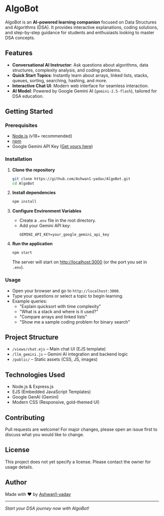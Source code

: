 # AlgoBot

AlgoBot is an **AI-powered learning companion** focused on Data Structures and Algorithms (DSA). It provides interactive explanations, coding solutions, and step-by-step guidance for students and enthusiasts looking to master DSA concepts.

## Features

- **Conversational AI Instructor**: Ask questions about algorithms, data structures, complexity analysis, and coding problems.
- **Quick Start Topics**: Instantly learn about arrays, linked lists, stacks, queues, sorting, searching, hashing, and more.
- **Interactive Chat UI**: Modern web interface for seamless interaction.
- **AI Model**: Powered by Google Gemini AI (`gemini-2.5-flash`), tailored for DSA education.

## Getting Started

### Prerequisites

- [Node.js](https://nodejs.org/) (v18+ recommended)
- [npm](https://www.npmjs.com/)
- Google Gemini API Key ([Get yours here](https://ai.google.dev/))

### Installation

1. **Clone the repository**
   ```bash
   git clone https://github.com/Ashwan1-yadav/AlgoBot.git
   cd AlgoBot
   ```

2. **Install dependencies**
   ```bash
   npm install
   ```

3. **Configure Environment Variables**
   - Create a `.env` file in the root directory.
   - Add your Gemini API key:
     ```
     GEMINI_API_KEY=your_google_gemini_api_key
     ```

4. **Run the application**
   ```bash
   npm start
   ```
   The server will start on [http://localhost:3000](http://localhost:3000) (or the port you set in `.env`).

### Usage

- Open your browser and go to `http://localhost:3000`.
- Type your questions or select a topic to begin learning.
- Example queries:
  - "Explain quicksort with time complexity"
  - "What is a stack and where is it used?"
  - "Compare arrays and linked lists"
  - "Show me a sample coding problem for binary search"

## Project Structure

- `/views/chat.ejs` – Main chat UI (EJS template)
- `/llm_gemini.js` – Gemini AI integration and backend logic
- `/public/` – Static assets (CSS, JS, images)

## Technologies Used

- Node.js & Express.js
- EJS (Embedded JavaScript Templates)
- Google GenAI (Gemini)
- Modern CSS (Responsive, gold-themed UI)

## Contributing

Pull requests are welcome! For major changes, please open an issue first to discuss what you would like to change.

## License

This project does not yet specify a license. Please contact the owner for usage details.

## Author

Made with ❤️ by [Ashwan1-yadav](https://github.com/Ashwan1-yadav)

---

*Start your DSA journey now with AlgoBot!*